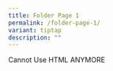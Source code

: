 ```yaml
---
title: Folder Page 1
permalink: /folder-page-1/
variant: tiptap
description: ""
---
```

<p>Cannot Use HTML ANYMORE</p>